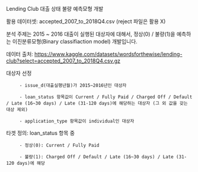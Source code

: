 Lending Club 대출 상태 불량 예측모형 개발

 
활용 데이터셋: accepted_2007_to_2018Q4.csv (reject 파일은 활용 X)

분석 주제는 2015 ~ 2016 대출이 실행된 대상자에 대해서, 정상(0) / 불량(1)을 예측하는 이진분류모형(Binary classifiaction model) 개발입니다.

데이터 출처: https://www.kaggle.com/datasets/wordsforthewise/lending-club?select=accepted_2007_to_2018Q4.csv.gz

대상자 선정

         - issue_d(대출실행년월)가 2015~2016년인 대상자
         
         - loan_status 항목값이 Current / Fully Paid / Charged Off / Default / Late (16~30 days) / Late (31-120 days)에 해당하는 대상자 (그 외 값을 갖는 대상 제외)
         
         - application_type 항목값이 individual인 대상자
        
         
         
타겟 정의: loan_status 항목 중

         - 정상(0): Current / Fully Paid
         
         - 불량(1): Charged Off / Default / Late (16~30 days) / Late (31-120 days)에 해당

